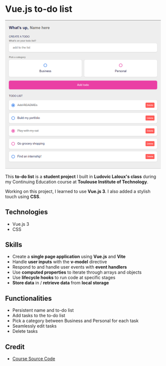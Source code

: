 # Vue.js to-do list

![Home Screen](./images/cover.png)

This **to-do list** is a **student project** I built in **Ludovic Laloux's class** during my Continuing Education course at **Toulouse Institute of Technology**.

Working on this project, I learned to use **Vue.js 3**. I also added a stylish touch using **CSS**.

## Technologies 

- Vue.js 3
- CSS

## Skills 

- Create a **single page application** using **Vue.js** and **Vite**
- Handle **user inputs** with the **v-model** directive
- Respond to and handle user events with **event handlers**
- Use **computed properties** to iterate through arrays and objects
- Use **lifecycle hooks** to run code at specific stages
- **Store data** in / **retrieve data** from **local storage**

## Functionalities

- Persistent name and to-do list
- Add tasks to the to-do list
- Pick a category between Business and Personal for each task
- Seamlessly edit tasks
- Delete tasks

## Credit

- [Course Source Code](https://github.com/ludolaloux13/vuejs-n7)
